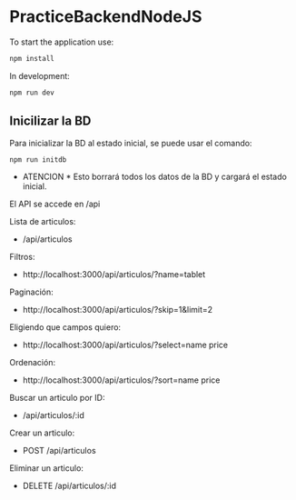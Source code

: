 # PracticeBackendNodeJS

To start the application use:

```sh
npm install
```

In development:

```sh
npm run dev
```

## Inicilizar la BD

Para inicializar la BD al estado inicial, se puede usar el comando:

```sh
npm run initdb
```

* ATENCION * Esto borrará todos los datos de la BD y cargará el estado inicial.

El API se accede en /api

Lista de articulos:

- /api/articulos

Filtros:
- http://localhost:3000/api/articulos/?name=tablet

Paginación:
- http://localhost:3000/api/articulos/?skip=1&limit=2

Eligiendo que campos quiero:
- http://localhost:3000/api/articulos/?select=name price

Ordenación:
- http://localhost:3000/api/articulos/?sort=name price

Buscar un articulo por ID:

- /api/articulos/:id

Crear un articulo:

- POST /api/articulos

Eliminar un articulo:

- DELETE /api/articulos/:id